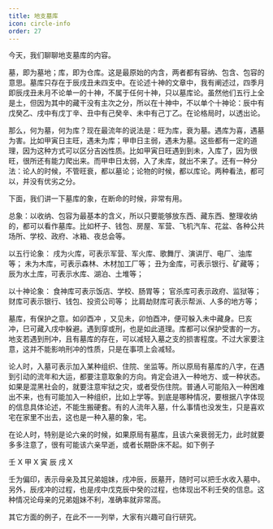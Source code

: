 ```yaml
---
title: 地支墓库
icon: circle-info
order: 27
---
```



今天，我们聊聊地支墓库的内容。

墓，即为墓地；库，即为仓库。这是最原始的内含，两者都有容纳、包含、包容的意思。墓库只存在于辰戌丑未四支中。在论述十神的文章中，我有阐述过，四季月即辰戌丑未月不论单一的十神，不属于任何十神，只以墓库论。虽然他们五行上全是土，但因为其中的藏干没有主次之分，所以在十神中，不以单个十神论：辰中有戊癸乙、戌中有戊丁辛、丑中有己癸辛、未中有己丁乙。在论格局时，以透出论。

那么，何为墓，何为库？现在最流年的说法是：旺为库，衰为墓。遇库为喜，遇墓为害。比如甲寅日主旺，遇未为库；甲申日主弱，遇未为墓。这些都有一定的道理，因为这种方式可以区分吉凶性质。比如甲寅日旺遇到到未，入库了，因为很旺，很所还有能力爬出来。而甲申日太弱，入了未库，就出不来了。还有一种分法：论人的时候，不管旺衰，都以墓论；论物的时候，都以库论。两种看法，都可以，并没有优劣之分。

下面，我们讲一下墓库的象，在断命的时候，非常有用。

总象：以收纳、包容为最基本的含义，所以只要能够放东西、藏东西、整理收纳的，都可以看作墓库。比如杯子、钱包、房屋、军营、飞机汽车、花盆、各种公共场所、学校、政府、冰箱、夜总会等。

以五行论象： 戌为火库，可表示军营、军火库、歌舞厅、演讲厅、电厂、油库等； 未为木库，可表示森林、木材加工厂等； 丑为金库，可表示银行、矿藏等； 辰为水土库，可表示水库、湖泊、土堆等；

以十神论象： 食神库可表示饭店、学校、肠胃等； 官杀库可表示政府、监狱等； 财库可表示银行、钱包、投资公司等； 比肩劫财库可表示帮派、人多的地方等；

墓库，有保护之意。如卯酉冲 ，又见未，卯怕酉冲，便可躲入未中藏身。巳亥冲，巳可藏入戌中躲避。遇到穿或刑，也是如此道理。库都可以保护受害的一方。地支若遇到刑冲，且有墓库的存在，可以减轻入墓之支的损害程度。不过大家要注意，这并不能影响刑冲的性质，只是在事项上会减轻。

论人时，入墓可表示加入某种组织、住院、坐监等。所以原局有墓库的八字，在遇到引动的流年和大运，都要注意取象的方向。肯定会进入一种地方、或一种状态。如果是混黑社会的，就要注意牢狱之灾，或者受伤住院。普通人可能陷入一种困难出不来，也有可能加入一种组织，比如上学等。到底是哪种情况，要根据八字体现的信息具体论述，不能生搬硬套。有的人流年入墓，什么事情也没发生，只是喜欢宅在家里不出去，这也是一种入墓的象，宅。

在论人时，特别是论六亲的时候，如果原局有墓库，且该六亲衰弱无力，此时就要多多注意了，很有可能该六亲早逝，或者长期卧床不起。如下例子

壬 X 甲 X 寅 辰 戌 X

壬为偏印，表示母亲及其兄弟姐妹，戌冲辰，辰墓开，随时可以把壬水收入墓中。另外，辰戌冲的过程，也是戌中戊克辰中癸的过程，也体现出不利壬癸的信息。这种情况论母亲的兄弟姐妹不利，准确率就非常高。

其它方面的例子，在此不一一列举，大家有兴趣可自行研究。

